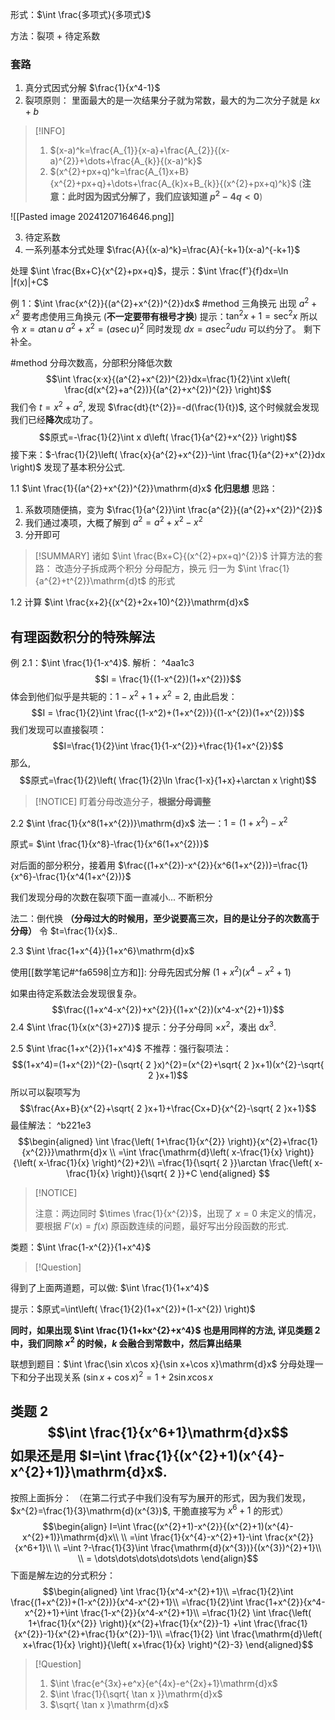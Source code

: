 
形式：$\int \frac{多项式}{多项式}$

方法：裂项 + 待定系数
### 套路
1. 真分式因式分解 $\frac{1}{x^4-1}$
2. 裂项原则： 
里面最大的是一次结果分子就为常数，最大的为二次分子就是 $kx+b$
> [!INFO]
> 1. $(x-a)^k=\frac{A_{1}}{x-a}+\frac{A_{2}}{(x-a)^{2}}+\dots+\frac{A_{k}}{(x-a)^k}$
> 2. $(x^{2}+px+q)^k=\frac{A_{1}x+B}{x^{2}+px+q}+\dots+\frac{A_{k}x+B_{k}}{(x^{2}+px+q)^k}$ (**注意：此时因为因式分解了，我们应该知道 $p^{2}-4q<0$**)



![[Pasted image 20241207164646.png]] 

3. 待定系数
4. 一系列基本分式处理
$\frac{A}{(x-a)^k}=\frac{A}{-k+1}(x-a)^{-k+1}$

处理 $\int \frac{Bx+C}{x^{2}+px+q}$，提示：$\int \frac{f'}{f}dx=\ln |f(x)|+C$

例 1：$\int \frac{x^{2}}{(a^{2}+x^{2})^{2}}dx$
#method 三角换元
 出现 $a^{2}+x^{2}$ 要考虑使用三角换元 (**不一定要带有根号才换**)
 提示：$\tan ^{2}x+1=\sec ^{2}x$ 所以令 $x=a\tan u$
 $a^{2}+x^{2}=(a\sec u)^{2}$
 同时发现 $dx=a\sec ^{2}u du$
 可以约分了。
 剩下补全。
 
#method 分母次数高，分部积分降低次数$$\int \frac{x·x}{(a^{2}+x^{2})^{2}}dx=\frac{1}{2}\int x\left( \frac{d(x^{2}+a^{2})}{(a^{2}+x^{2})^{2}} \right)$$我们令 $t=x^{2}+a^{2}$, 发现 $\frac{dt}{t^{2}}=-d(\frac{1}{t})$, 这个时候就会发现我们已经**降次**成功了。$$原式=-\frac{1}{2}\int x d\left( \frac{1}{a^{2}+x^{2}} \right)$$接下来：$-\frac{1}{2}\left( \frac{x}{a^{2}+x^{2}}-\int \frac{1}{a^{2}+x^{2}}dx \right)$ 发现了基本积分公式.

1.1 $\int \frac{1}{(a^{2}+x^{2})^{2}}\mathrm{d}x$   **化归思想**
思路：
1. 系数项随便搞，变为 $\frac{1}{a^{2}}\int \frac{a^{2}}{(a^{2}+x^{2})^{2}}$
2. 我们通过凑项，大概了解到 $a^{2}=a^{2}+x^{2}-x^{2}$
3. 分开即可

> [!SUMMARY]
> 诸如 $\int \frac{Bx+C}{(x^{2}+px+q)^{2}}$ 计算方法的套路：
> 改造分子拆成两个积分
> 分母配方，换元
> 归一为 $\int \frac{1}{a^{2}+t^{2}}\mathrm{d}t$ 的形式

1.2 计算 $\int \frac{x+2}{(x^{2}+2x+10)^{2}}\mathrm{d}x$

## 有理函数积分的特殊解法
例 2.1：$\int \frac{1}{1-x^4}$.
解析： ^4aa1c3
$$I = \frac{1}{(1-x^{2})(1+x^{2})}$$ 体会到他们似乎是共轭的：$1-x^{2}+1+x^{2}=2$, 由此启发：$$I = \frac{1}{2}\int \frac{(1-x^2)+(1+x^{2})}{(1-x^{2})(1+x^{2})}$$我们发现可以直接裂项：
$$I=\frac{1}{2}\int \frac{1}{1-x^{2}}+\frac{1}{1+x^{2}}$$ 那么, $$原式=\frac{1}{2}\left( \frac{1}{2}\ln \frac{1-x}{1+x}+\arctan x \right)$$ 

>[!NOTICE]
> 盯着分母改造分子，**根据分母调整**



2.2 $\int \frac{1}{x^8(1+x^{2})}\mathrm{d}x$
 法一：$1=(1+x^{2})-x^{2}$
 
 原式= $\int \frac{1}{x^8}-\frac{1}{x^6(1+x^{2})}$
 
 对后面的部分积分，接着用 $\frac{(1+x^{2})-x^{2}}{x^6(1+x^{2})}=\frac{1}{x^6}-\frac{1}{x^4(1+x^{2})}$
 
 我们发现分母的次数在裂项下面一直减小... 不断积分
 
 法二：倒代换 **（分母过大的时候用，至少说要高三次，目的是让分子的次数高于分母）**       令 $t=\frac{1}{x}$..
 

2.3  $\int \frac{1+x^{4}}{1+x^6}\mathrm{d}x$

使用[[数学笔记#^fa6598|立方和]]: 分母先因式分解 $(1+x^{2})(x^4-x^{2}+1)$

如果由待定系数法会发现很复杂。$$\frac{(1+x^4-x^{2})+x^{2}}{(1+x^{2})(x^4-x^{2}+1)}$$
 2.4 $\int \frac{1}{x(x^{3}+27)}$
 提示：分子分母同 $\times x^{2}$，凑出 $\mathrm{d}x^{3}$.
 
 2.5 $\int \frac{1+x^{2}}{1+x^4}$
 不推荐：强行裂项法：
 $$(1+x^4)=(1+x^{2})^{2}-(\sqrt{ 2 }x)^{2}=(x^{2}+\sqrt{ 2 }x+1)(x^{2}-\sqrt{ 2 }x+1)$$所以可以裂项写为 $$\frac{Ax+B}{x^{2}+\sqrt{ 2 }x+1}+\frac{Cx+D}{x^{2}-\sqrt{ 2 }x+1}$$
 最佳解法： ^b221e3
 $$\begin{aligned}
\int \frac{\left( 1+\frac{1}{x^{2}} \right)}{x^{2}+\frac{1}{x^{2}}}\mathrm{d}x
\\
=\int \frac{\mathrm{d}\left( x-\frac{1}{x} \right)}{\left( x-\frac{1}{x} \right)^{2}+2}\\
=\frac{1}{\sqrt{ 2 }}\arctan \frac{\left( x-\frac{1}{x} \right)}{\sqrt{ 2 }}+C
\end{aligned}  
$$

> [!NOTICE]
> 
> 注意：两边同时 $\times \frac{1}{x^{2}}$，出现了 $x=0$ 未定义的情况，要根据 $F'(x)=f(x)$ 原函数连续的问题，最好写出分段函数的形式.

类题：$\int \frac{1-x^{2}}{1+x^4}$

> [!Question]
> 
得到了上面两道题，可以做: $\int \frac{1}{1+x^4}$


提示：$原式=\int\left( \frac{1}{2}(1+x^{2})+(1-x^{2}) \right)$

**同时，如果出现 $\int \frac{1}{1+kx^{2}+x^4}$ 也是用同样的方法, 详见类题 2 中，我们同除 $x^{2}$ 的时候，$k$ 会融合到常数中，然后算出结果**




联想到题目：$\int \frac{\sin x\cos x}{\sin x+\cos x}\mathrm{d}x$
分母处理一下和分子出现关系
$(\sin x+\cos x)^{2}=1+2\sin x\cos x$

## 类题 2$$\int \frac{1}{x^6+1}\mathrm{d}x$$如果还是用 $I=\int \frac{1}{(x^{2}+1)(x^{4}-x^{2}+1)}\mathrm{d}x$.

按照上面拆分：
（在第二行式子中我们没有写为展开的形式，因为我们发现，$x^{2}=\frac{1}{3}\mathrm{d}(x^{3})$, 干脆直接写为 $x^6+1$ 的形式）$$\begin{align}
I=\int \frac{(x^{2}+1)-x^{2}}{(x^{2}+1)(x^{4}-x^{2}+1)}\mathrm{d}x\\ \\
=\int \frac{1}{x^{4}-x^{2}+1}-\int \frac{x^{2}}{x^6+1}\\ \\
=\int ?-\frac{1}{3}\int \frac{\mathrm{d}(x^{3})}{(x^{3})^{2}+1}\\ \\
= \dots\dots\dots\dots\dots 
\end{align}$$下面是解左边的分式积分：$$\begin{aligned}
\int \frac{1}{x^4-x^{2}+1}\\
=\frac{1}{2}\int \frac{(1+x^{2})+(1-x^{2})}{x^4-x^{2}+1}\\
=\frac{1}{2}\int \frac{1+x^{2}}{x^4-x^{2}+1}+\int \frac{1-x^{2}}{x^4-x^{2}+1}\\
=\frac{1}{2} \int \frac{\left( 1+\frac{1}{x^{2}} \right)}{x^{2}+\frac{1}{x^{2}}-1}
+\int \frac{\frac{1}{x^{2}}-1}{x^{2}+\frac{1}{x^{2}}-1}\\
=\frac{1}{2} \int \frac{\mathrm{d}\left( x+\frac{1}{x} \right)}{\left( x+\frac{1}{x} \right)^{2}-3}
\end{aligned}$$

> [!Question]
> 1. $\int \frac{e^{3x}+e^x}{e^{4x}-e^{2x}+1}\mathrm{d}x$
> 2. $\int \frac{1}{\sqrt{ \tan x }}\mathrm{d}x$
> 3. $\sqrt{ \tan x }\mathrm{d}x$



